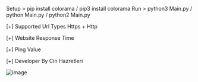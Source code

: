 Setup > pip install colorama / pip3 install colorama
Run > python3 Main.py / python Main.py / python2 Main.py

[+] Supported Url Types Https + Http

[+] Website Response Time

[+] Ping Value

[+] Developer By Cin Hazretleri


![image](https://github.com/Cin-Hazretleri/Web-Site-Check/assets/142589729/d226074f-12dd-4088-9ecc-9e3244664ed2)
